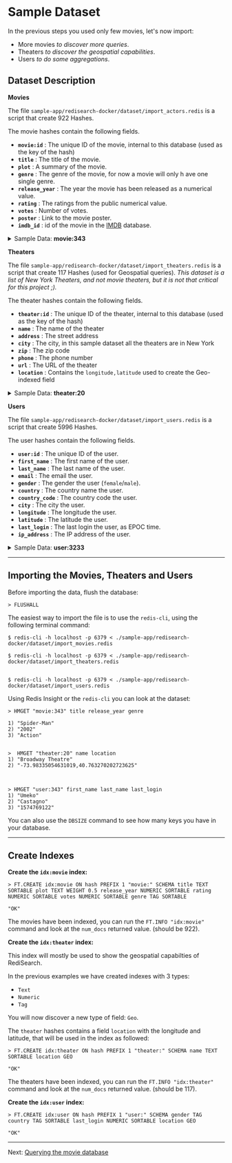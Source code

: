 # Sample Dataset

In the previous steps you used only few movies, let's now import:

* More movies *to discover more queries*.
* Theaters *to discover the geospatial capabilities*.
* Users *to do some aggregations*.

## Dataset Description

**Movies**

The file `sample-app/redisearch-docker/dataset/import_actors.redis` is a script that create 922 Hashes.

The movie hashes contain the following fields.

* **`movie:id`** : The unique ID of the movie, internal to this database (used as the key of the hash)
* **`title`** : The title of the movie.
* **`plot`** : A summary of the movie.
* **`genre`** : The genre of the movie, for now a movie will only h ave one single genre.
* **`release_year`** : The year the movie has been released as a numerical value.
* **`rating`** : The ratings from the public numerical value.
* **`votes`** : Number of votes.
* **`poster`** : Link to the movie poster.
* **`imdb_id`** : id of the movie in the [IMDB](https://imdb.com) database.

<details> 
  <summary>Sample Data: <b>movie:343</b></summary>
  <table>
      <thead>
        <tr>
            <th>Field</th>
            <th>Value</th>
        </tr>
    </thead>
  <tbody>
    <tr>
        <th>title</th>
        <td style='font-family:monospace; font-size: 0.875em; "'>
        Spider-Man
        </td>
    </tr>
    <tr>
        <th>plot</th>
        <td style='font-family:monospace; font-size: 0.875em; "'>
        When bitten by a genetically modified spider a nerdy shy and awkward high school student gains spider-like abilities that he eventually must use to fight evil as a superhero after tragedy befalls his family.
        </td>
    </tr>
    <tr>
        <th>genre</th>
        <td style='font-family:monospace; font-size: 0.875em; "'>
        Action
        </td>
    </tr>
    <tr>
        <th>release_year</th>
        <td style='font-family:monospace; font-size: 0.875em; "'>
        2002
        </td>
    </tr>
    <tr>
        <th>rating</th>
        <td style='font-family:monospace; font-size: 0.875em; "'>
        7.3
        </td>
    </tr>
    <tr>
        <th>votes</th>
        <td style='font-family:monospace; font-size: 0.875em; "'>
        662219
        </td>
    </tr>
    <tr>
        <th>poster</th>
        <td style='font-family:monospace; font-size: 0.875em; "'>
        https://m.media-amazon.com/images/M/MV5BZDEyN2NhMjgtMjdhNi00MmNlLWE5YTgtZGE4MzNjMTRlMGEwXkEyXkFqcGdeQXVyNDUyOTg3Njg@._V1_SX300.jpg
        </td>
    </tr>
    <tr>
        <th>imdb_id</th>
        <td style='font-family:monospace; font-size: 0.875em; "'>
        tt0145487
        </td>
    </tr>
    <tbody>
  </table>
</details>

**Theaters**

The file `sample-app/redisearch-docker/dataset/import_theaters.redis` is a script that create 117 Hashes (used for Geospatial queries). *This dataset is a list of New York Theaters, and not movie theaters, but it is not that critical for this project ;).*

The theater hashes contain the following fields.

* **`theater:id`** : The unique ID of the theater, internal to this database (used as the key of the hash)
* **`name`** : The name of the theater
* **`address`** : The street address
* **`city`** : The city, in this sample dataset all the theaters are in New York
* **`zip`** : The zip code
* **`phone`** : The phone number
* **`url`** : The URL of the theater
* **`location`** : Contains the `longitude,latitude` used to create the Geo-indexed field


<details> 
 <summary>Sample Data: <b>theater:20</b></summary>
  <table>
      <thead>
        <tr>
            <th>Field</th>
            <th>Value</th>
        </tr>
    </thead>
  <tbody>
    <tr>
        <th>name</th>
        <td style='font-family:monospace; font-size: 0.875em; "'>
        Broadway Theatre
        </td>
    </tr>
    <tr>
        <th>address</th>
        <td style='font-family:monospace; font-size: 0.875em; "'>
        1681 Broadway
        </td>
    </tr>
    <tr>
        <th>city</th>
        <td style='font-family:monospace; font-size: 0.875em; "'>
        New York
        </td>
    </tr>
    <tr>
        <th>zip</th>
        <td style='font-family:monospace; font-size: 0.875em; "'>
        10019
        </td>
    </tr>
    <tr>
        <th>phone</th>
        <td style='font-family:monospace; font-size: 0.875em; "'>
        212 944-3700
        </td>
    </tr>
    <tr>
        <th>url</th>
        <td style='font-family:monospace; font-size: 0.875em; "'>
        http://www.shubertorganization.com/theatres/broadway.asp
        </td>
    </tr>
    <tr>
        <th>location</th>
        <td style='font-family:monospace; font-size: 0.875em; "'>
        -73.98335054631019,40.763270202723625
        </td>
    </tr>
    <tbody>
  </table>
</details>


**Users**

The file `sample-app/redisearch-docker/dataset/import_users.redis` is a script that create 5996 Hashes.

The user hashes contain the following fields.

* **`user:id`** : The unique ID of the user.
* **`first_name`** : The first name of the user.
* **`last_name`** : The last name of the user.
* **`email`** : The email the user.
* **`gender`** : The gender the user (`female`/`male`).
* **`country`** : The country name the user.
* **`country_code`** : The country code the user.
* **`city`** : The city the user.
* **`longitude`** : The longitude the user.
* **`latitude`** : The latitude the user.
* **`last_login`** : The last login the user, as EPOC time.
* **`ip_address`** : The IP address of the user.

<details> 
 <summary>Sample Data: <b>user:3233</b></summary>
  <table>
      <thead>
        <tr>
            <th>Field</th>
            <th>Value</th>
        </tr>
    </thead>
  <tbody>
    <tr>
        <th>first_name</th>
        <td style='font-family:monospace; font-size: 0.875em; "'>
        Rosetta
        </td>
    </tr>
    <tr>
        <th>last_name</th>
        <td style='font-family:monospace; font-size: 0.875em; "'>
        Olyff
        </td>
    </tr>
    <tr>
        <th>email</th>
        <td style='font-family:monospace; font-size: 0.875em; "'>
        rolyff6g@163.com
        </td>
    </tr>
    <tr>
        <th>gender</th>
        <td style='font-family:monospace; font-size: 0.875em; "'>
        female
        </td>
    </tr>
    <tr>
        <th>country</th>
        <td style='font-family:monospace; font-size: 0.875em; "'>
        China
        </td>
    </tr>
    <tr>
        <th>country_code</th>
        <td style='font-family:monospace; font-size: 0.875em; "'>
        CN
        </td>
    </tr>
    <tr>
        <th>city</th>
        <td style='font-family:monospace; font-size: 0.875em; "'>
        Huangdao
        </td>
    </tr>
    <tr>
        <th>longitude</th>
        <td style='font-family:monospace; font-size: 0.875em; "'>
        120.04619
        </td>
    </tr>
    <tr>
        <th>latitude</th>
        <td style='font-family:monospace; font-size: 0.875em; "'>
        35.872664
        </td>
    </tr>
    <tr>
        <th>last_login</th>
        <td style='font-family:monospace; font-size: 0.875em; "'>
        1570386621
        </td>
    </tr>
    <tr>
        <th>ip_address</th>
        <td style='font-family:monospace; font-size: 0.875em; "'>
        218.47.90.79
        </td>
    </tr>
    <tbody>
  </table>
</details>


---

## Importing the Movies, Theaters and Users

Before importing the data, flush the database:

```
> FLUSHALL
```


The easiest way to import the file is to use the `redis-cli`, using the following terminal command:

```
$ redis-cli -h localhost -p 6379 < ./sample-app/redisearch-docker/dataset/import_movies.redis

$ redis-cli -h localhost -p 6379 < ./sample-app/redisearch-docker/dataset/import_theaters.redis


$ redis-cli -h localhost -p 6379 < ./sample-app/redisearch-docker/dataset/import_users.redis

```


Using Redis Insight or the `redis-cli` you can look at the dataset:

```
> HMGET "movie:343" title release_year genre

1) "Spider-Man"
2) "2002"
3) "Action"


>  HMGET "theater:20" name location
1) "Broadway Theatre"
2) "-73.98335054631019,40.763270202723625"



> HMGET "user:343" first_name last_name last_login
1) "Umeko"
2) "Castagno"
3) "1574769122"

```

You can also use the `DBSIZE` command to see how many keys you have in your database.

---

## Create Indexes


**Create the `idx:movie` index:**

```
> FT.CREATE idx:movie ON hash PREFIX 1 "movie:" SCHEMA title TEXT SORTABLE plot TEXT WEIGHT 0.5 release_year NUMERIC SORTABLE rating NUMERIC SORTABLE votes NUMERIC SORTABLE genre TAG SORTABLE

"OK"
```

The movies have been indexed, you can run the `FT.INFO "idx:movie"` command and look at the `num_docs` returned value. (should be 922).

**Create the `idx:theater` index:**

This index will mostly be used to show the geospatial capabilties of RediSearch.

In the previous examples we have created indexes with 3 types:

* `Text`
* `Numeric`
* `Tag`

You will now discover a new type of field: `Geo`.

The `theater` hashes contains a field `location` with the longitude and latitude, that will be used in the index as followed:

```
> FT.CREATE idx:theater ON hash PREFIX 1 "theater:" SCHEMA name TEXT SORTABLE location GEO

"OK"
```

The theaters have been indexed, you can run the `FT.INFO "idx:theater"` command and look at the `num_docs` returned value. (should be 117).


**Create the `idx:user` index:**


```
> FT.CREATE idx:user ON hash PREFIX 1 "user:" SCHEMA gender TAG country TAG SORTABLE last_login NUMERIC SORTABLE location GEO

"OK"
```


---
Next: [Querying the movie database](007-query-movies.md)